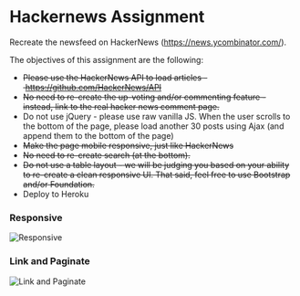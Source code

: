 # Hackernews Assignment


Recreate the newsfeed on HackerNews (https://news.ycombinator.com/).

The objectives of this assignment are the following:
* <del>Please use the HackerNews API to load articles - https://github.com/HackerNews/API</del>
* <del>No need to re-create the up-voting and/or commenting feature - instead, link to the real hacker news comment page.</del>
* Do not use jQuery - please use raw vanilla JS. When the user scrolls to the bottom of the page, please load another 30 posts using Ajax (and append them to the bottom of the page)
* <del>Make the page mobile responsive, just like HackerNews</del>
* <del>No need to re-create search (at the bottom).</del>
* <del>Do not use a table layout - we will be judging you based on your ability to re-create a clean responsive UI. That said, feel free to use Bootstrap and/or Foundation.</del>
* Deploy to Heroku

### Responsive
![Responsive](https://thumbs.gfycat.com/YoungImpeccableArkshell-size_restricted.gif)

### Link and Paginate
![Link and Paginate](https://thumbs.gfycat.com/TediousMenacingIcelandichorse-size_restricted.gif)
